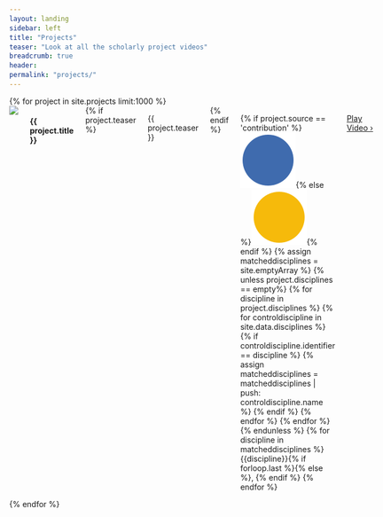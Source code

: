 ```yaml
---
layout: landing
sidebar: left
title: "Projects"
teaser: "Look at all the scholarly project videos"
breadcrumb: true
header:
permalink: "projects/"
---
```

<div class="row">
	<div class="small-12 columns t30">
		<div class="row" id="listprojects">
			{% for project in site.projects limit:1000 %}
				<div id="project_{{ project.identifier }}" class="medium-4 columns projectbox">
					<img src="http:s//img.youtube.com/vi/{{ project.youtubeid}}/0.jpg">
					<h4>{{ project.title }}</h4>
					{% if project.teaser %}<p>{{ project.teaser }}</p>{% endif %}
					<p class="source_disciplines">{% if project.source == 'contribution' %}<img src="/assets/img/circle-cobalt.svg">{% else %}<img src="/assets/img/circle-brilliant-amber.svg">{% endif %}
					{% assign matcheddisciplines = site.emptyArray %}
					{% unless project.disciplines == empty%}
						{% for discipline in project.disciplines %}
							{% for controldiscipline in site.data.disciplines %}
								{% if controldiscipline.identifier == discipline %}
									{% assign matcheddisciplines = matcheddisciplines | push: controldiscipline.name %}
								{% endif %}
							{% endfor %}
						{% endfor %}
					{% endunless %}
					{% for discipline in matcheddisciplines %}
					<span>{{discipline}}</span>{% if forloop.last %}{% else %}, {% endif %}
					{% endfor %}</p>
					<p><a href="{{ site.url }}{{ site.baseurl }}{{ project.url }}" class="button radius" title="Play {{ project.title | escape_once }}">Play Video&nbsp;›</a></p>
				</div>
			{% endfor %}
		</div>
	</div><!-- /.small-8 small-offset-2.columns -->
</div><!-- /.row -->

